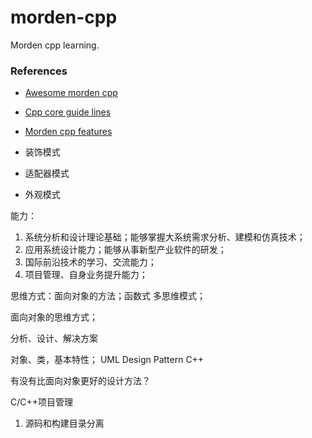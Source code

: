 # morden-cpp

Morden cpp learning.

### References
- [Awesome morden cpp](https://github.com/rigtorp/awesome-modern-cpp)
- [Cpp core guide lines](https://github.com/isocpp/CppCoreGuidelines)
- [Morden cpp features](https://github.com/AnthonyCalandra/modern-cpp-features)

- 装饰模式
- 适配器模式
- 外观模式

能力：

1. 系统分析和设计理论基础；能够掌握大系统需求分析、建模和仿真技术；
2. 应用系统设计能力；能够从事新型产业软件的研发；
3. 国际前沿技术的学习、交流能力；
4. 项目管理、自身业务提升能力；

思维方式：面向对象的方法；函数式
多思维模式；

面向对象的思维方式；

分析、设计、解决方案

对象、类，基本特性；
UML
Design Pattern
C++

有没有比面向对象更好的设计方法？

C/C++项目管理

1. 源码和构建目录分离

